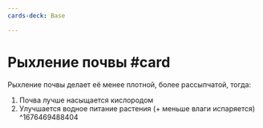 ```yaml
---
cards-deck: Base

---
```


# Рыхление почвы #card
Рыхление почвы делает её менее плотной, более рассыпчатой, тогда:
1. Почва лучше насыщается кислородом
2. Улучшается водное питание растения (+ меньше влаги испаряется)
^1676469488404
